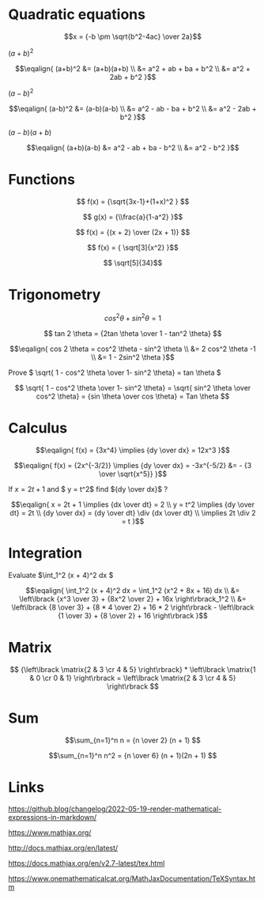 # Quadratic equations

$$x = {-b \pm \sqrt{b^2-4ac} \over 2a}$$

$(a+b)^2$

$$\eqalign{
(a+b)^2 &= (a+b)(a+b) \\
        &= a^2 + ab + ba + b^2 \\
        &= a^2 + 2ab + b^2
}$$

$(a-b)^2$

$$\eqalign{
(a-b)^2 &= (a-b)(a-b) \\
        &= a^2 - ab - ba + b^2 \\
        &= a^2 - 2ab + b^2
}$$

$(a-b)(a+b)$

$$\eqalign{
(a+b)(a-b)  &= a^2 - ab + ba - b^2 \\
        &= a^2 - b^2
}$$

# Functions

$$ f(x) = {\sqrt{3x-1}+(1+x)^2 } $$


$$ g(x) = {\\frac{a}{1-a^2} }$$

$$ f(x) = {(x + 2) \over (2x + 1)} $$   


$$ f(x) = { \sqrt[3]{x^2} }$$
  
$$ \sqrt[5]{34}$$
  
# Trigonometry

$$ cos^2 \theta + sin^2 \theta  = 1  $$

$$ tan 2 \theta = {2tan \theta  \over 1 - tan^2 \theta}  $$

$$\eqalign{
cos 2 \theta = cos^2 \theta - sin^2 \theta \\
                       &=  2 cos^2  \theta -1 \\
                       &= 1 - 2sin^2 \theta 
}$$

Prove $ \sqrt{ 1 - cos^2 \theta \over 1- sin^2 \theta} = tan \theta $

$$ \sqrt{ 1 - cos^2 \theta \over 1- sin^2 \theta} = \sqrt{ sin^2 \theta \over cos^2 \theta} = {sin \theta \over cos \theta}  = Tan \theta $$

# Calculus

$$\eqalign{
f(x) = {3x^4} \implies {dy \over dx} = 12x^3
}$$

$$\eqalign{
f(x) = {2x^{-3/2}} \implies  {dy \over dx} = -3x^{-5/2} &= - {3 \over \sqrt{x^5}}
}$$

If $x = 2t + 1$ and $ y = t^2$ find ${dy \over dx}$ ?

$$\eqalign{
x = 2t + 1 \implies  {dx \over dt} = 2 \\
        y = t^2 \implies  {dy \over dt} = 2t \\
        {dy \over dx} = {dy \over dt} \div {dx \over dt} \\
         \implies 2t \div 2 = t
}$$

# Integration

Evaluate $\int_1^2 (x + 4)^2 dx $

$$\eqalign{
\int_1^2 (x + 4)^2 dx =  \int_1^2 (x^2 + 8x + 16) dx \\
        &= \left\lbrack {x^3 \over 3} + {8x^2 \over 2}  + 16x \right\rbrack_1^2 \\
        &= \left\lbrack {8 \over 3} + {8 * 4 \over 2}  + 16 * 2 \right\rbrack - \left\lbrack {1 \over 3} + {8 \over 2}  + 16  \right\rbrack 
}$$

# Matrix

$$ {\left\lbrack \matrix{2 & 3 \cr 4 & 5} \right\rbrack} * \left\lbrack \matrix{1 & 0 \cr 0 & 1} \right\rbrack = \left\lbrack \matrix{2 & 3 \cr 4 & 5} \right\rbrack $$

# Sum

$$\sum_{n=1}^n n = {n \over 2} (n + 1) $$

$$\sum_{n=1}^n n^2 = {n \over 6} (n + 1)(2n + 1) $$

# Links

https://github.blog/changelog/2022-05-19-render-mathematical-expressions-in-markdown/

https://www.mathjax.org/

http://docs.mathjax.org/en/latest/

https://docs.mathjax.org/en/v2.7-latest/tex.html

https://www.onemathematicalcat.org/MathJaxDocumentation/TeXSyntax.htm
